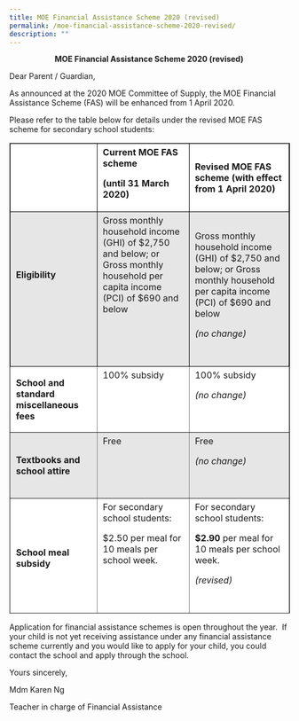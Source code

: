 ```yaml
---
title: MOE Financial Assistance Scheme 2020 (revised)
permalink: /moe-financial-assistance-scheme-2020-revised/
description: ""
---
```

<p style="text-align:center;"><strong>MOE Financial Assistance Scheme 2020 (revised)</strong></p>

Dear Parent / Guardian,

As announced at the 2020 MOE Committee of Supply, the MOE Financial Assistance Scheme (FAS) will be enhanced from 1 April 2020.

Please refer to the table below for details under the revised MOE FAS scheme for secondary school students:

<table border="1" width="619" style="box-sizing: inherit; border-collapse: collapse; border-spacing: 0px; max-width: 100%; height: 847px;"><tbody style="box-sizing: inherit;"><tr style="box-sizing: inherit; background: rgb(255, 255, 255);"><td style="box-sizing: inherit; padding: 5px 10px; border-color: rgb(0, 0, 0);"><strong style="box-sizing: inherit; font-weight: bold;">&nbsp;</strong></td><td style="box-sizing: inherit; padding: 5px 10px; border-color: rgb(0, 0, 0);"><strong style="box-sizing: inherit; font-weight: bold;">Current MOE FAS scheme</strong><p style="box-sizing: inherit; font-size: 1em;"></p><p style="box-sizing: inherit; font-size: 1em;"><strong style="box-sizing: inherit; font-weight: bold;">(until 31 March 2020)</strong></p></td><td style="box-sizing: inherit; padding: 5px 10px; border-color: rgb(0, 0, 0);"><strong style="box-sizing: inherit; font-weight: bold;">Revised MOE FAS scheme (with effect from 1 April 2020)</strong></td></tr><tr style="box-sizing: inherit; background: rgb(230, 230, 230);"><td style="box-sizing: inherit; padding: 5px 10px; border-color: rgb(0, 0, 0);"><strong style="box-sizing: inherit; font-weight: bold;">Eligibility</strong><p style="box-sizing: inherit; font-size: 1em;"></p><p style="box-sizing: inherit; font-size: 1em;">&nbsp;</p></td><td style="box-sizing: inherit; padding: 5px 10px; border-color: rgb(0, 0, 0);">Gross monthly household income (GHI) of $2,750 and below; or Gross monthly household per capita income (PCI) of $690 and below<p style="box-sizing: inherit; font-size: 1em;"></p><p style="box-sizing: inherit; font-size: 1em;">&nbsp;</p><p style="box-sizing: inherit; font-size: 1em;">&nbsp;</p></td><td style="box-sizing: inherit; padding: 5px 10px; border-color: rgb(0, 0, 0);">Gross monthly household income (GHI) of $2,750 and below; or Gross monthly household per capita income (PCI) of $690 and below<p style="box-sizing: inherit; font-size: 1em;"></p><p style="box-sizing: inherit; font-size: 1em;"><em style="box-sizing: inherit;">(no change)</em></p></td></tr><tr style="box-sizing: inherit; background: rgb(255, 255, 255);"><td style="box-sizing: inherit; padding: 5px 10px; width: 160.871px;"><strong style="box-sizing: inherit; font-weight: bold;">School and standard miscellaneous fees</strong></td><td style="box-sizing: inherit; padding: 5px 10px; width: 217.841px; vertical-align: top;">100% subsidy</td><td style="box-sizing: inherit; padding: 5px 10px; width: 219.659px; vertical-align: top;">100% subsidy<p style="box-sizing: inherit; font-size: 1em;"></p><p style="box-sizing: inherit; font-size: 1em;"><em style="box-sizing: inherit;">(no change)</em></p><p style="box-sizing: inherit; font-size: 1em;">&nbsp;</p></td></tr><tr style="box-sizing: inherit; background: rgb(230, 230, 230);"><td style="box-sizing: inherit; padding: 5px 10px; width: 160.871px;"><strong style="box-sizing: inherit; font-weight: bold;">Textbooks and school attire</strong></td><td style="box-sizing: inherit; padding: 5px 10px; width: 217.841px; vertical-align: top;">Free<p style="box-sizing: inherit; font-size: 1em;"></p><p style="box-sizing: inherit; font-size: 1em;">&nbsp;</p></td><td style="box-sizing: inherit; padding: 5px 10px; width: 219.659px; vertical-align: top;">Free<p style="box-sizing: inherit; font-size: 1em;"></p><p style="box-sizing: inherit; font-size: 1em;"><em style="box-sizing: inherit;">(no change)</em></p><p style="box-sizing: inherit; font-size: 1em;">&nbsp;</p></td></tr><tr style="box-sizing: inherit; background: rgb(255, 255, 255);"><td style="box-sizing: inherit; padding: 5px 10px; width: 160.871px;"><strong style="box-sizing: inherit; font-weight: bold;">School meal subsidy</strong></td><td style="box-sizing: inherit; padding: 5px 10px; width: 217.841px; vertical-align: top;">For secondary school students:<p style="box-sizing: inherit; font-size: 1em;"></p><p style="box-sizing: inherit; font-size: 1em;">$2.50 per meal for 10 meals per school week.</p><p style="box-sizing: inherit; font-size: 1em;">&nbsp;</p></td><td style="box-sizing: inherit; padding: 5px 10px; width: 219.659px; vertical-align: top;">For secondary school students:<p style="box-sizing: inherit; font-size: 1em;"></p><p style="box-sizing: inherit; font-size: 1em;"><strong style="box-sizing: inherit; font-weight: bold;">$2.90</strong><span>&nbsp;</span>per meal for 10 meals per school week.</p><p style="box-sizing: inherit; font-size: 1em;"><em style="box-sizing: inherit;">(revised)</em></p><p style="box-sizing: inherit; font-size: 1em;">&nbsp;</p></td></tr><tr style="box-sizing: inherit; background: rgb(230, 230, 230);"><td style="box-sizing: inherit; padding: 5px 10px; width: 160.871px;"><strong style="box-sizing: inherit; font-weight: bold;">Transport subsidy</strong></td><td style="box-sizing: inherit; padding: 5px 10px; width: 217.841px; vertical-align: top;">For students taking public transport, transport subsidy of $10.00 per month.</td><td style="box-sizing: inherit; padding: 5px 10px; width: 219.659px; vertical-align: top;">For students taking public transport: transport subsidy of<span>&nbsp;</span><strong style="box-sizing: inherit; font-weight: bold;">$15.00</strong><span>&nbsp;</span>per month.<p style="box-sizing: inherit; font-size: 1em;"></p><p style="box-sizing: inherit; font-size: 1em;"><em style="box-sizing: inherit;">(revised)</em></p><p style="box-sizing: inherit; font-size: 1em;">&nbsp;</p></td></tr></tbody></table>

Application for financial assistance schemes is open throughout the year.&nbsp; If your child is not yet receiving assistance under any financial assistance scheme currently and you would like to apply for your child, you could contact the school and apply through the school.

Yours sincerely,

Mdm Karen Ng

Teacher in charge of Financial Assistance